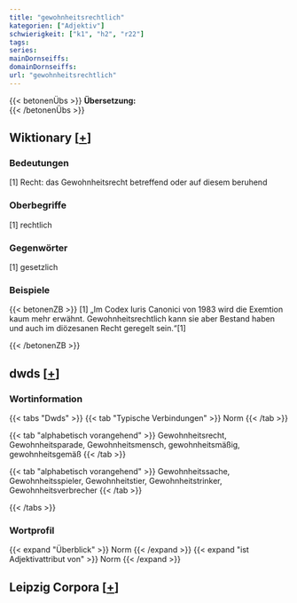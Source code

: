 ```yaml
---
title: "gewohnheitsrechtlich"
kategorien: ["Adjektiv"]
schwierigkeit: ["k1", "h2", "r22"]
tags:
series:
mainDornseiffs:
domainDornseiffs:
url: "gewohnheitsrechtlich"
---
```


{{< betonenÜbs >}}
**Übersetzung:**  
{{< /betonenÜbs >}}

## Wiktionary [[+](https://de.wiktionary.org/wiki/gewohnheitsrechtlich)]

### Bedeutungen
[1] Recht: das Gewohnheitsrecht betreffend oder auf diesem beruhend  

### Oberbegriffe
[1] rechtlich  

### Gegenwörter
[1] gesetzlich  

### Beispiele
{{< betonenZB >}}
[1] „Im Codex Iuris Canonici von 1983 wird die Exemtion kaum mehr erwähnt. Gewohnheitsrechtlich kann sie aber Bestand haben und auch im diözesanen Recht geregelt sein.“[1]  

{{< /betonenZB >}}


## dwds [[+](https://www.dwds.de/wb/gewohnheitsrechtlich)]

### Wortinformation
{{< tabs "Dwds" >}}
{{< tab "Typische Verbindungen" >}}
Norm
{{< /tab >}}

{{< tab "alphabetisch vorangehend" >}}
Gewohnheitsrecht, Gewohnheitsparade, Gewohnheitsmensch, gewohnheitsmäßig, gewohnheitsgemäß
{{< /tab >}}

{{< tab "alphabetisch vorangehend" >}}
Gewohnheitssache, Gewohnheitsspieler, Gewohnheitstier, Gewohnheitstrinker, Gewohnheitsverbrecher
{{< /tab >}}

{{< /tabs >}}

### Wortprofil
{{< expand "Überblick" >}} Norm {{< /expand >}}
{{< expand "ist Adjektivattribut von" >}} Norm {{< /expand >}}

## Leipzig Corpora [[+](https://corpora.uni-leipzig.de/en/res?word=gewohnheitsrechtlich&corpusId=deu_newscrawl-public_2018)]

